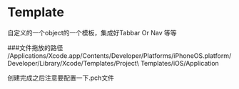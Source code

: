 # Template
自定义的一个object的一个模板，集成好Tabbar Or Nav 等等

###文件拖放的路径
/Applications/Xcode.app/Contents/Developer/Platforms/iPhoneOS.platform/Developer/Library/Xcode/Templates/Project\ Templates/iOS/Application


创建完成之后注意要配置一下.pch文件
